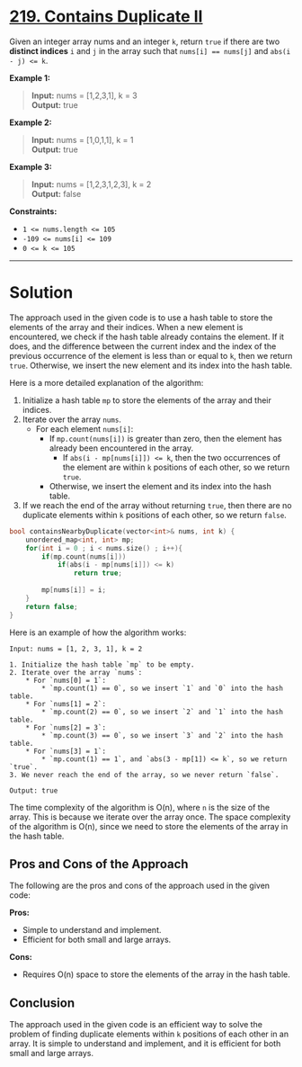 # [219. Contains Duplicate II](https://leetcode.com/problems/contains-duplicate-ii/)

Given an integer array nums and an integer `k`, return `true` if there are two **distinct indices** `i` and `j` in the array such that `nums[i] == nums[j]` and `abs(i - j) <= k`.

**Example 1:**

> **Input:** nums = [1,2,3,1], k = 3<br>
**Output:** true

**Example 2:**

> **Input:** nums = [1,0,1,1], k = 1<br>
**Output:** true

**Example 3:**

> **Input:** nums = [1,2,3,1,2,3], k = 2<br>
**Output:** false
 
**Constraints:**
- `1 <= nums.length <= 105`
- `-109 <= nums[i] <= 109`
- `0 <= k <= 105`
---
# Solution

The approach used in the given code is to use a hash table to store the elements of the array and their indices. When a new element is encountered, we check if the hash table already contains the element. If it does, and the difference between the current index and the index of the previous occurrence of the element is less than or equal to `k`, then we return `true`. Otherwise, we insert the new element and its index into the hash table.

Here is a more detailed explanation of the algorithm:

1. Initialize a hash table `mp` to store the elements of the array and their indices.
2. Iterate over the array `nums`.
    * For each element `nums[i]`:
        * If `mp.count(nums[i])` is greater than zero, then the element has already been encountered in the array.
            * If `abs(i - mp[nums[i]]) <= k`, then the two occurrences of the element are within `k` positions of each other, so we return `true`.
        * Otherwise, we insert the element and its index into the hash table.
3. If we reach the end of the array without returning `true`, then there are no duplicate elements within `k` positions of each other, so we return `false`.

```cpp
bool containsNearbyDuplicate(vector<int>& nums, int k) {
    unordered_map<int, int> mp;
    for(int i = 0 ; i < nums.size() ; i++){
        if(mp.count(nums[i]))
            if(abs(i - mp[nums[i]]) <= k)
                return true;
   
        mp[nums[i]] = i;
    }
    return false;
}
```

Here is an example of how the algorithm works:

```
Input: nums = [1, 2, 3, 1], k = 2

1. Initialize the hash table `mp` to be empty.
2. Iterate over the array `nums`:
    * For `nums[0] = 1`:
        * `mp.count(1) == 0`, so we insert `1` and `0` into the hash table.
    * For `nums[1] = 2`:
        * `mp.count(2) == 0`, so we insert `2` and `1` into the hash table.
    * For `nums[2] = 3`:
        * `mp.count(3) == 0`, so we insert `3` and `2` into the hash table.
    * For `nums[3] = 1`:
        * `mp.count(1) == 1`, and `abs(3 - mp[1]) <= k`, so we return `true`.
3. We never reach the end of the array, so we never return `false`.

Output: true
```

The time complexity of the algorithm is O(n), where `n` is the size of the array. This is because we iterate over the array once. The space complexity of the algorithm is O(n), since we need to store the elements of the array in the hash table.

## Pros and Cons of the Approach

The following are the pros and cons of the approach used in the given code:

**Pros:**

* Simple to understand and implement.
* Efficient for both small and large arrays.

**Cons:**

* Requires O(n) space to store the elements of the array in the hash table.

## Conclusion

The approach used in the given code is an efficient way to solve the problem of finding duplicate elements within `k` positions of each other in an array. It is simple to understand and implement, and it is efficient for both small and large arrays.
